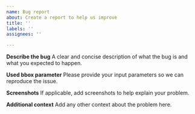 ```yaml
---
name: Bug report
about: Create a report to help us improve
title: ''
labels: ''
assignees: ''

---
```


**Describe the bug**
A clear and concise description of what the bug is and what you expected to happen.

**Used bbox parameter**
Please provide your input parameters so we can reproduce the issue.

**Screenshots**
If applicable, add screenshots to help explain your problem.

**Additional context**
Add any other context about the problem here.
